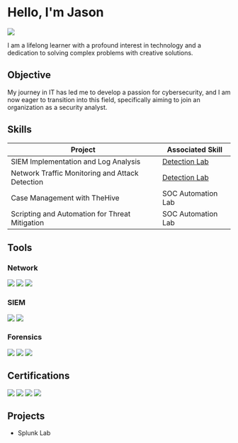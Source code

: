 # Hello, I'm Jason
<a href="https://linkedin.com/in/jasonkrysik"><img src="https://img.shields.io/badge/-LinkedIn-0072b1?&style=for-the-badge&logo=linkedin&logoColor=white" /></a>

I am a lifelong learner with a profound interest in technology and a dedication to solving complex problems with creative solutions.

## Objective

My journey in IT has led me to develop a passion for cybersecurity, and I am now eager to transition into this field, specifically aiming to join an organization as a security analyst.

## Skills

| Project                                       | Associated Skill           |
|-----------------------------------------------|----------------------------|
| SIEM Implementation and Log Analysis          | <a href="https://google.com">Detection Lab</a>|
| Network Traffic Monitoring and Attack Detection | <a href="https://google.com">Detection Lab</a>|
| Case Management with TheHive                  | SOC Automation Lab|
| Scripting and Automation for Threat Mitigation | SOC Automation Lab|

## Tools

### Network
<div>
<img src="https://img.shields.io/badge/-Wireshark-1679A7?&style=for-the-badge&logo=Wireshark&logoColor=white" />
<img src="https://img.shields.io/badge/-Zeek-777BB4?&style=for-the-badge&logo=Zeek&logoColor=white" />
<img src="https://img.shields.io/badge/-Snort-FF69B4?style=for-the-badge&logo=Snort&logoColor=white" />
</div>

### SIEM
<div>
    <img src="https://img.shields.io/badge/-Splunk-000000?&style=for-the-badge&logo=Splunk&logoColor=white" />
    <img src="https://img.shields.io/badge/-Elastic-005571?&style=for-the-badge&logo=Elastic&logoColor=white" />
</div>

### Forensics
<div>
<img src="https://img.shields.io/badge/-Autopsy-FFA500?style=for-the-badge&logo=Autopsy&logoColor=white" />
<img src="https://img.shields.io/badge/-FTK-0056B3?style=for-the-badge&logo=forensic&logoColor=white" />
<img src="https://img.shields.io/badge/-KAPE-003366?style=for-the-badge&logo=forensic&logoColor=white" />
</div>    

## Certifications
<div>
<img src="https://img.shields.io/badge/-Security%2B-FF0000?&style=for-the-badge&logo=CompTIA&logoColor=white" />
<img src="https://img.shields.io/badge/-Blue%20Team%20Level%20One-0000FF?style=for-the-badge&logo=security&logoColor=white" />
<img src="https://img.shields.io/badge/-Google%20Cybersecurity%20Certification-008000?style=for-the-badge&logo=google&logoColor=white" />
<img src="https://img.shields.io/badge/-(ISC)²%20CC-87CEEB?style=for-the-badge&logo=ISC2&logoColor=white" />
</div>

## Projects
- Splunk Lab
